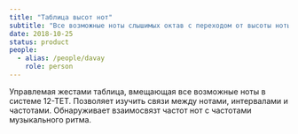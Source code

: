 ```yaml
---
title: "Таблица высот нот"
subtitle: "Все возможные ноты слышимых октав с переходом от высоты ноты к темпу биений в диапазоне ультранизких частот."
date: 2018-10-25
status: product
people:
  - alias: /people/davay
    role: person
---
```


Управлемая жестами таблица, вмещающая все возможные ноты в системе 12-ТЕТ. Позволяет изучить связи между нотами, интервалами и частотами. Обнаруживает взаимосвязт частот нот с частотами музыкального ритма.
